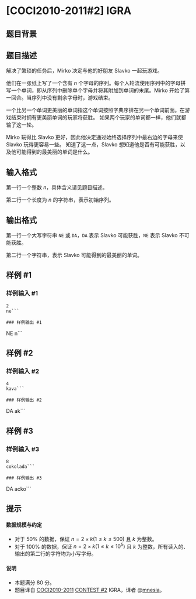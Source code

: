# [COCI2010-2011#2] IGRA

## 题目背景



## 题目描述

解决了繁琐的任务后，Mirko 决定与他的好朋友 Slavko 一起玩游戏。

他们在一张纸上写了一个含有 $n$ 个字母的序列。每个人轮流使用序列中的字母拼写一个单词，即从序列中删除单个字母并将其附加到单词的末尾。Mirko 开始了第一回合。当序列中没有剩余字母时，游戏结束。

一个比另一个单词更美丽的单词指这个单词按照字典序排在另一个单词前面。在游戏结束时拥有更美丽单词的玩家将获胜。 如果两个玩家的单词都一样，他们就都输了这一轮。

Mirko 玩得比 Slavko 更好，因此他决定通过始终选择序列中最右边的字母来使 Slavko 玩得更容易一些。 知道了这一点，Slavko 想知道他是否有可能获胜，以及他可能得到的最美丽的单词是什么。

## 输入格式

第一行一个整数 $n$，具体含义请见题目描述。

第二行一个长度为 $n$ 的字符串，表示初始序列。

## 输出格式

第一行一个大写字符串 `NE` 或 `DA`，`DA` 表示 Slavko 可能获胜，`NE` 表示 Slavko 不可能获胜。

第二行一个字符串，表示 Slavko 可能得到的最美丽的单词。

## 样例 #1

### 样例输入 #1
```
2
ne```

### 样例输出 #1

```
NE
n```

## 样例 #2

### 样例输入 #2
```
4
kava```

### 样例输出 #2

```
DA
ak```

## 样例 #3

### 样例输入 #3
```
8
cokolada```

### 样例输出 #3

```
DA
acko```

## 提示

#### 数据规模与约定

- 对于 $50\%$ 的数据，保证 $n = 2\times k(1 \leq k \leq 500)$ 且 $k$ 为整数。
- 对于 $100\%$ 的数据，保证 $n = 2\times k(1 \leq k \leq 10^5)$ 且 $k$ 为整数，所有读入的、输出的第二行的字符均为小写字母。

#### 说明

- 本题满分 $80$ 分。
- 题目译自 [COCI2010-2011](https://hsin.hr/coci/archive/2010_2011/) [CONTEST #2](https://hsin.hr/coci/archive/2010_2011/contest2_tasks.pdf) IGRA，译者 @[mnesia](https://www.luogu.com.cn/user/115711)。
